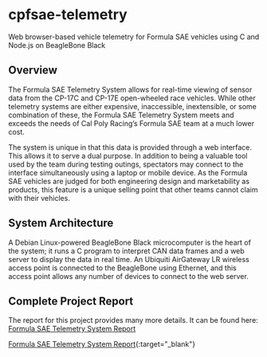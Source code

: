 # cpfsae-telemetry
Web browser-based vehicle telemetry for Formula SAE vehicles using C and Node.js on BeagleBone Black

## Overview
The Formula SAE Telemetry System allows for real-time viewing of sensor data from the CP-17C and CP-17E open-wheeled race vehicles. While other telemetry systems are either expensive, inaccessible, inextensible, or some combination of these, the Formula SAE Telemetry System meets and exceeds the needs of Cal Poly Racing’s Formula SAE team at a much lower cost.

The system is unique in that this data is provided through a web interface. This allows it to serve a dual purpose. In addition to being a valuable tool used by the team during testing outings, spectators may connect to the interface simultaneously using a laptop or mobile device. As the Formula SAE vehicles are judged for both engineering design and marketability as products, this feature is a unique selling point that other teams cannot claim with their vehicles.

## System Architecture
A Debian Linux-powered BeagleBone Black microcomputer is the heart of the system; it runs a C program to interpret CAN data frames and a web server to display the data in real time. An Ubiquiti AirGateway LR wireless access point is connected to the BeagleBone using Ethernet, and this access point allows any number of devices to connect to the web server.

## Complete Project Report
The report for this project provides many more details. It can be found here: <a href="https://docs.google.com/document/d/1z2uWAGIEsSnG0PktTVHk5ej-sA3QeC9OkyvsWds6SQc/edit?usp=sharing" target="_blank">Formula SAE Telemetry System Report</a>

[Formula SAE Telemetry System Report](https://docs.google.com/document/d/1z2uWAGIEsSnG0PktTVHk5ej-sA3QeC9OkyvsWds6SQc/edit?usp=sharing){:target="_blank"}
